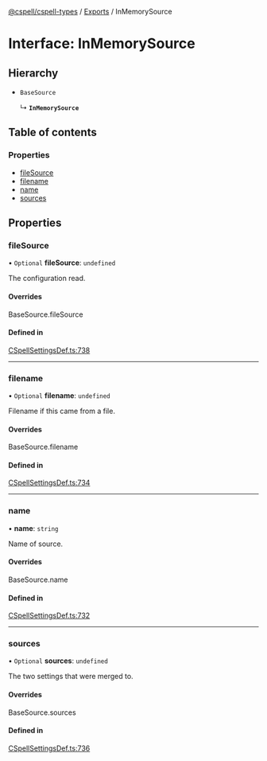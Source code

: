 [@cspell/cspell-types](../README.md) / [Exports](../modules.md) / InMemorySource

# Interface: InMemorySource

## Hierarchy

- `BaseSource`

  ↳ **`InMemorySource`**

## Table of contents

### Properties

- [fileSource](InMemorySource.md#filesource)
- [filename](InMemorySource.md#filename)
- [name](InMemorySource.md#name)
- [sources](InMemorySource.md#sources)

## Properties

### fileSource

• `Optional` **fileSource**: `undefined`

The configuration read.

#### Overrides

BaseSource.fileSource

#### Defined in

[CSpellSettingsDef.ts:738](https://github.com/streetsidesoftware/cspell/blob/c69f8c4/packages/cspell-types/src/CSpellSettingsDef.ts#L738)

___

### filename

• `Optional` **filename**: `undefined`

Filename if this came from a file.

#### Overrides

BaseSource.filename

#### Defined in

[CSpellSettingsDef.ts:734](https://github.com/streetsidesoftware/cspell/blob/c69f8c4/packages/cspell-types/src/CSpellSettingsDef.ts#L734)

___

### name

• **name**: `string`

Name of source.

#### Overrides

BaseSource.name

#### Defined in

[CSpellSettingsDef.ts:732](https://github.com/streetsidesoftware/cspell/blob/c69f8c4/packages/cspell-types/src/CSpellSettingsDef.ts#L732)

___

### sources

• `Optional` **sources**: `undefined`

The two settings that were merged to.

#### Overrides

BaseSource.sources

#### Defined in

[CSpellSettingsDef.ts:736](https://github.com/streetsidesoftware/cspell/blob/c69f8c4/packages/cspell-types/src/CSpellSettingsDef.ts#L736)
